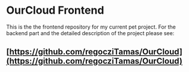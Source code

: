 # OurCloud Frontend

This is the the frontend repository for my current pet project. For the backend part and the detailed description of the project please see:
## [https://github.com/regocziTamas/OurCloud](https://github.com/regocziTamas/OurCloud)
